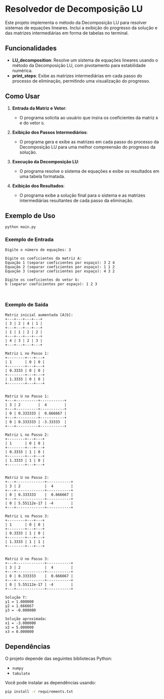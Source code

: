 # Resolvedor de Decomposição LU

Este projeto implementa o método da Decomposição LU para resolver sistemas de equações lineares. Inclui a exibição do progresso da solução e das matrizes intermediárias em forma de tabelas no terminal.

## Funcionalidades

- **LU_decomposition**: Resolve um sistema de equações lineares usando o método da Decomposição LU, com pivotamento para estabilidade numérica.
- **print_steps**: Exibe as matrizes intermediárias em cada passo do processo de eliminação, permitindo uma visualização do progresso.

## Como Usar

1. **Entrada da Matriz e Vetor**:
   - O programa solicita ao usuário que insira os coeficientes da matriz `A` e do vetor `b`.

2. **Exibição dos Passos Intermediários**:
   - O programa gera e exibe as matrizes em cada passo do processo da Decomposição LU para uma melhor compreensão do progresso da solução.

3. **Execução da Decomposição LU**:
   - O programa resolve o sistema de equações e exibe os resultados em uma tabela formatada.

4. **Exibição dos Resultados**:
   - O programa exibe a solução final para o sistema e as matrizes intermediárias resultantes de cada passo da eliminação.

## Exemplo de Uso

```bash
python main.py
```

### Exemplo de Entrada
```plaintext
Digite o número de equações: 3

Digite os coeficientes da matriz A:
Equação 1 (separar coeficientes por espaço): 3 2 4
Equação 2 (separar coeficientes por espaço): 1 1 2
Equação 3 (separar coeficientes por espaço): 4 3 2

Digite os coeficientes do vetor b:
b (separar coeficientes por espaço): 1 2 3



```

### Exemplo de Saída
```plaintext
Matriz inicial aumentada [A|b]:
+---+---+---+---+
| 3 | 2 | 4 | 1 |
+---+---+---+---+
| 1 | 1 | 2 | 2 |
+---+---+---+---+
| 4 | 3 | 2 | 3 |
+---+---+---+---+

Matriz L no Passo 1:
+--------+---+---+
| 1      | 0 | 0 |
+--------+---+---+
| 0.3333 | 0 | 0 |
+--------+---+---+
| 1.3333 | 0 | 0 |
+--------+---+---+


Matriz U no Passo 1:
+---+----------+-----------+
| 3 | 2        |  4        |
+---+----------+-----------+
| 0 | 0.333333 |  0.666667 |
+---+----------+-----------+
| 0 | 0.333333 | -3.33333  |
+---+----------+-----------+

Matriz L no Passo 2:
+--------+---+---+
| 1      | 0 | 0 |
+--------+---+---+
| 0.3333 | 1 | 0 |
+--------+---+---+
| 1.3333 | 1 | 0 |
+--------+---+---+


Matriz U no Passo 2:
+---+-------------+-----------+
| 3 | 2           |  4        |
+---+-------------+-----------+
| 0 | 0.333333    |  0.666667 |
+---+-------------+-----------+
| 0 | 5.55112e-17 | -4        |
+---+-------------+-----------+

Matriz L no Passo 3:
+--------+---+---+
| 1      | 0 | 0 |
+--------+---+---+
| 0.3333 | 1 | 0 |
+--------+---+---+
| 1.3333 | 1 | 1 |
+--------+---+---+


Matriz U no Passo 3:
+---+-------------+-----------+
| 3 | 2           |  4        |
+---+-------------+-----------+
| 0 | 0.333333    |  0.666667 |
+---+-------------+-----------+
| 0 | 5.55112e-17 | -4        |
+---+-------------+-----------+

Solução Y:
y1 = 1.000000
y2 = 1.666667
y3 = -0.000000

Solução aproximada:
x1 = -3.000000
x2 = 5.000000
x3 = 0.000000
```

## Dependências

O projeto depende das seguintes bibliotecas Python:

- `numpy`
- `tabulate`

Você pode instalar as dependências usando:

```bash
pip install -r requirements.txt
```
